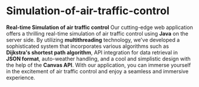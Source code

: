# Simulation-of-air-traffic-control
__Real-time Simulation of air traffic control__
Our cutting-edge web application offers a thrilling real-time simulation of air traffic control using __Java__ on the server side. By utilizing __multithreading__ technology, we've developed a sophisticated system that incorporates various algorithms such as __Dijkstra's shortest path algorithm__, API integration for data retrieval in __JSON format__, auto-weather handling, and a cool and simplistic design with the help of the __Canvas API__. With our application, you can immerse yourself in the excitement of air traffic control and enjoy a seamless and immersive experience.

